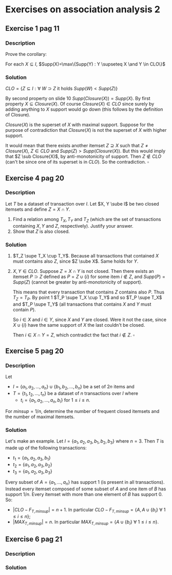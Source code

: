 # Exercises on association analysis 2

## Exercise 1 pag 11

### Description

Prove the corollary:

For each $X \subseteq  I$, $Supp(X)=\max\{Supp(Y) : Y \supseteq X \and Y \in CLO\}$

### Solution

$CLO = \{Z \subseteq I : \forall~W \supset Z~\text{it holds}~Supp(W) < Supp(Z)\}$

By second property on slide 10 $Supp(Closure(X)) = Supp(X)$. By first property $X \subseteq Closure(X)$. Of course $Closure(X) \in CLO$ since surely by adding anything to $X$ support would go down (this follows by the definition of Closure).

$Closure(X)$ is the superset of $X$ with maximal support. Suppose for the purpose of contradiction that $Closure(X)$ is not the superset of $X$ with higher support.

It would mean that there exists another itemset $Z \supseteq X$ such that $Z \neq Closure(X)$, $Z \in CLO$ and $Supp(Z) > Supp(Closure(X))$. But this would imply that $Z \sub Closure(X)$, by anti-monotonicity of support. Then $Z \notin CLO$ (can't be since one of its superset is in $CLO$). So the contradiction. $\square$



## Exercise 4 pag 20

### Description

Let $T$ be a dataset of transaction over $I$. Let $X, Y \sube I$ be two closed itemsets and define $Z=X \cap Y$.

1. Find a relation among $T_X, T_Y$ and $T_Z$ (which are the set of transactions containing $X, Y$ and $Z$, respectively). Justify your answer.
2. Show that $Z$ is also closed.

### Solution

1. $T_Z \supe T_X \cup T_Y$. Because all transactions that contained $X$ must contains also $Z$, since $Z \sube X$. Same holds for $Y$.

2. $X, Y \in CLO$. Suppose $Z=X \cap Y$ is not closed. Then there exists an itemset $P \supset Z$ defined as $P=Z \cup \{i\}$ for some item $i \notin Z$, and $Supp(P) = Supp(Z)$ (cannot be greater by anti-monotonicity of support).

   This means that every transaction that contains $Z$ contains also $P$. Thus $T_Z = T_P$. By point 1 $T_P \supe T_X \cup T_Y$ and so $T_P \supe T_X$ and $T_P \supe T_Y$ (all transactions that contains $X$ and $Y$ must contain $P$).

   So $i \in X$ and $i \in Y$, since $X$ and $Y$ are closed. Were it not the case, since $X \cup \{i\}$ have the same support of $X$ the last couldn't be closed. 

   Then $i \in X \cap Y = Z$, which contradict the fact that  $i \notin Z$. $\square$



## Exercise 5 pag 20

### Description

Let 

- $I=\{a_1, a_2, ...,a_n\} \cup \{b_1, b_2, ...,b_n\}$ be a set of $2n$ items and 
- $T = \{t_1, t_2, ...,t_n\}$ be a dataset of $n$ transactions over $I$ where
  - $t_i = \{a_1, a_2, ..., a_n, b_i\}$ for $1 \le i \le n$.

For $minsup=1/n$, determine the number of frequent closed itemsets and the number of maximal itemsets.

### Solution

Let's make an example. Let $I = \{a_1, a_2, a_3, b_1, b_2, b_3\}$ where $n=3$. Then $T$ is made up of the following transactions:

- $t_1=\{a_1, a_2, a_3, b_1\}$
- $t_2=\{a_1, a_2, a_3, b_2\}$
- $t_3=\{a_1, a_2, a_3, b_3\}$



Every subset of $A=\{a_1,...,a_n\}$ has support $1$ (is present in all transactions). Instead every itemset composed of some subset of $A$ and one item of $B$ has support $1/n$. Every itemset with more than one element of $B$ has support $0$. So:

- $|CLO-F_{T, minsup}|=n + 1$. In particular $CLO-F_{T, minsup} = \{A, A \cup \{b_i\}~\forall~1\le i\le n\}$;
- $|MAX_{T, minsup}| = n$. In particular $MAX_{T, minsup} = \{A \cup \{b_i\}~\forall~1\le i\le n\}$.



## Exercise 6 pag 21

### Description

### Solution

